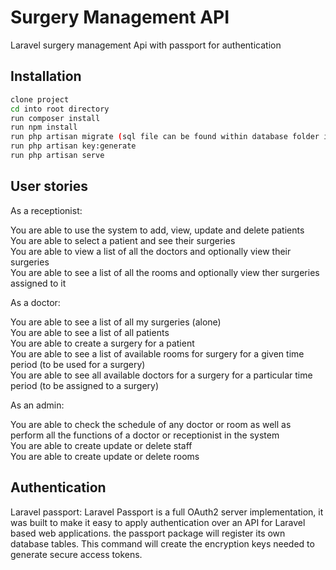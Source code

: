 # Surgery Management API
Laravel surgery management Api with passport for authentication

## Installation

```bash
clone project
cd into root directory
run composer install
run npm install
run php artisan migrate (sql file can be found within database folder instead)
run php artisan key:generate 
run php artisan serve
```


## User stories

As a receptionist:

You are able to use the system to add, view, update and delete patients<br />
You are able to select a patient and see their surgeries<br />
You are able to view a list of all the doctors and optionally view their surgeries<br />
You are able to see a list of all the rooms and optionally view ther surgeries assigned to it<br />



As a doctor:

You are able to see a list of all my surgeries (alone)<br />
You are able to see a list of all patients<br />
You are able to create a surgery for a patient<br />
You are able to see a list of available rooms for surgery for a given time period (to be used for a surgery)<br />
You are able to see all available doctors for a surgery for a particular time period (to be assigned to a surgery)<br />



As an admin:

You are able to check the schedule of any doctor or room as well as perform all the functions of a doctor or receptionist in the system<br />
You are able to create update or delete staff<br />
You are able to create update or delete rooms<br />

## Authentication
Laravel passport: Laravel Passport is a full OAuth2 server implementation, it was built to make it easy to apply authentication over an API for Laravel based web applications. the passport package will register its own database tables. This command will create the encryption keys needed to generate secure access tokens.

